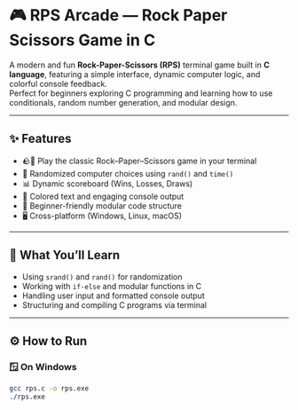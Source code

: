 # 🎮 RPS Arcade — Rock Paper Scissors Game in C

A modern and fun **Rock-Paper-Scissors (RPS)** terminal game built in **C language**, featuring a simple interface, dynamic computer logic, and colorful console feedback.  
Perfect for beginners exploring C programming and learning how to use conditionals, random number generation, and modular design.

---

## ✨ Features

- 🪨💫 Play the classic Rock–Paper–Scissors game in your terminal  
- 🎲 Randomized computer choices using `rand()` and `time()`  
- 📊 Dynamic scoreboard (Wins, Losses, Draws)  
- 🎨 Colored text and engaging console output  
- 🧩 Beginner-friendly modular code structure  
- 🖥️ Cross-platform (Windows, Linux, macOS)

---

## 🧠 What You’ll Learn

- Using `srand()` and `rand()` for randomization  
- Working with `if-else` and modular functions in C  
- Handling user input and formatted console output  
- Structuring and compiling C programs via terminal

---

## ⚙️ How to Run

### 🪟 On Windows
```bash
gcc rps.c -o rps.exe
./rps.exe
